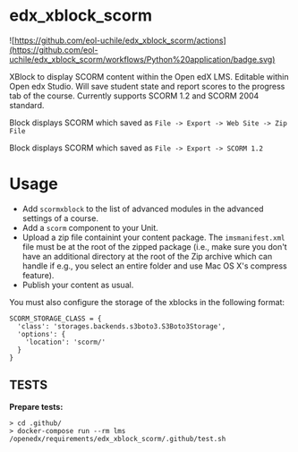edx_xblock_scorm
=========================

![https://github.com/eol-uchile/edx_xblock_scorm/actions](https://github.com/eol-uchile/edx_xblock_scorm/workflows/Python%20application/badge.svg)

XBlock to display SCORM content within the Open edX LMS.  Editable within Open edx Studio. Will save student state and report scores to the progress tab of the course.
Currently supports SCORM 1.2 and SCORM 2004 standard.

Block displays SCORM which saved as `File -> Export -> Web Site -> Zip File`

Block displays SCORM which saved as `File -> Export -> SCORM 1.2`

# Usage
* Add `scormxblock` to the list of advanced modules in the advanced settings of a course.
* Add a `scorm` component to your Unit. 
* Upload a zip file containint your content package.  The `imsmanifest.xml` file must be at the root of the zipped package (i.e., make sure you don't have an additional directory at the root of the Zip archive which can handle if e.g., you select an entire folder and use Mac OS X's compress feature).
* Publish your content as usual.

You must also configure the storage of the xblocks in the following format:
```
SCORM_STORAGE_CLASS = {
  'class': 'storages.backends.s3boto3.S3Boto3Storage',
  'options': {
    'location': 'scorm/'
  }
}
```

## TESTS
**Prepare tests:**

    > cd .github/
    > docker-compose run --rm lms /openedx/requirements/edx_xblock_scorm/.github/test.sh

